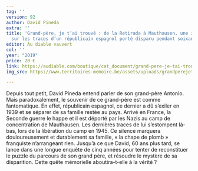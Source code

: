 ```yaml
---
tag: ''
version: 92
author: David Pineda
extra: ''
title: 'Grand-père, je t’ai trouvé : de la Retirada à Mauthausen, une incroyable enquête
  sur les traces d’un républicain espagnol porté disparu pendant soixante ans'
editor: Au diable vauvert
col: ''
year: "2019"
price: 20 €
link: https://audiable.com/boutique/cat_document/grand-pere-je-tai-trouve/
img_src: https://www.territoires-memoire.be/assets/uploads/grandperejetaitrouve.jpg

---
```

Depuis tout petit, David Pineda entend parler de son grand-père Antonio. Mais paradoxalement, le souvenir de ce grand-père est comme fantomatique. En effet, républicain espagnol, ce dernier a dû s’exiler en 1939 et se séparer de sa famille restée au pays. Arrivé en France, la Seconde guerre le happe et il est déporté par les Nazis au camp de concentration de Mauthausen. Les dernières traces de lui s’estompent là-bas, lors de la libération du camp en 1945. Ce silence marquera douloureusement et durablement sa famille, « la chape de plomb » franquiste n’arrangeant rien. Jusqu’à ce que David, 60 ans plus tard, se lance dans une longue enquête de cinq années pour tenter de reconstituer le puzzle du parcours de son grand père, et résoudre le mystère de sa disparition. Cette quête mémorielle aboutira-t-elle à la vérité ?